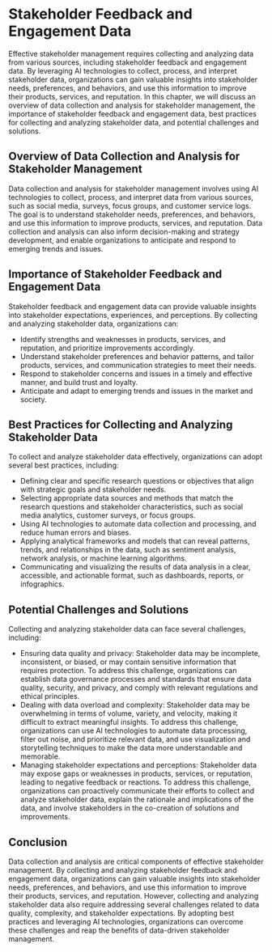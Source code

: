 Stakeholder Feedback and Engagement Data
=================================================================================================

Effective stakeholder management requires collecting and analyzing data from various sources, including stakeholder feedback and engagement data. By leveraging AI technologies to collect, process, and interpret stakeholder data, organizations can gain valuable insights into stakeholder needs, preferences, and behaviors, and use this information to improve their products, services, and reputation. In this chapter, we will discuss an overview of data collection and analysis for stakeholder management, the importance of stakeholder feedback and engagement data, best practices for collecting and analyzing stakeholder data, and potential challenges and solutions.

Overview of Data Collection and Analysis for Stakeholder Management
-------------------------------------------------------------------

Data collection and analysis for stakeholder management involves using AI technologies to collect, process, and interpret data from various sources, such as social media, surveys, focus groups, and customer service logs. The goal is to understand stakeholder needs, preferences, and behaviors, and use this information to improve products, services, and reputation. Data collection and analysis can also inform decision-making and strategy development, and enable organizations to anticipate and respond to emerging trends and issues.

Importance of Stakeholder Feedback and Engagement Data
------------------------------------------------------

Stakeholder feedback and engagement data can provide valuable insights into stakeholder expectations, experiences, and perceptions. By collecting and analyzing stakeholder data, organizations can:

* Identify strengths and weaknesses in products, services, and reputation, and prioritize improvements accordingly.
* Understand stakeholder preferences and behavior patterns, and tailor products, services, and communication strategies to meet their needs.
* Respond to stakeholder concerns and issues in a timely and effective manner, and build trust and loyalty.
* Anticipate and adapt to emerging trends and issues in the market and society.

Best Practices for Collecting and Analyzing Stakeholder Data
------------------------------------------------------------

To collect and analyze stakeholder data effectively, organizations can adopt several best practices, including:

* Defining clear and specific research questions or objectives that align with strategic goals and stakeholder needs.
* Selecting appropriate data sources and methods that match the research questions and stakeholder characteristics, such as social media analytics, customer surveys, or focus groups.
* Using AI technologies to automate data collection and processing, and reduce human errors and biases.
* Applying analytical frameworks and models that can reveal patterns, trends, and relationships in the data, such as sentiment analysis, network analysis, or machine learning algorithms.
* Communicating and visualizing the results of data analysis in a clear, accessible, and actionable format, such as dashboards, reports, or infographics.

Potential Challenges and Solutions
----------------------------------

Collecting and analyzing stakeholder data can face several challenges, including:

* Ensuring data quality and privacy: Stakeholder data may be incomplete, inconsistent, or biased, or may contain sensitive information that requires protection. To address this challenge, organizations can establish data governance processes and standards that ensure data quality, security, and privacy, and comply with relevant regulations and ethical principles.
* Dealing with data overload and complexity: Stakeholder data may be overwhelming in terms of volume, variety, and velocity, making it difficult to extract meaningful insights. To address this challenge, organizations can use AI technologies to automate data processing, filter out noise, and prioritize relevant data, and use visualization and storytelling techniques to make the data more understandable and memorable.
* Managing stakeholder expectations and perceptions: Stakeholder data may expose gaps or weaknesses in products, services, or reputation, leading to negative feedback or reactions. To address this challenge, organizations can proactively communicate their efforts to collect and analyze stakeholder data, explain the rationale and implications of the data, and involve stakeholders in the co-creation of solutions and improvements.

Conclusion
----------

Data collection and analysis are critical components of effective stakeholder management. By collecting and analyzing stakeholder feedback and engagement data, organizations can gain valuable insights into stakeholder needs, preferences, and behaviors, and use this information to improve their products, services, and reputation. However, collecting and analyzing stakeholder data also require addressing several challenges related to data quality, complexity, and stakeholder expectations. By adopting best practices and leveraging AI technologies, organizations can overcome these challenges and reap the benefits of data-driven stakeholder management.
